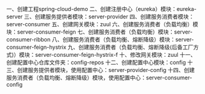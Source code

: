 一、创建工程spring-cloud-demo
二、创建注册中心（eureka）模块：eureka-server
三、创建服务提供者模块：server-provider
四、创建服务消费者模块：server-consumer
五、创建网关模块：zuul
六、创建服务消费者（负载均衡）模块：server-consumer-feign
七、创建服务消费者（负载均衡）模块：server-consumer-ribbon
八、创建服务消费者（负载均衡、熔断降级）模块：server-consumer-feign-hystrix
九、创建服务消费者（负载均衡、熔断降级(后备工厂方式)）模块：server-consumer-feign-hystrix-f
十、修改网关模块：zuul 
十一、创建配置中心仓库文件夹：config-repos
十二、创建配置中心模块：config
十三、创建服务提供者模块，使用配置中心：server-provider-config
十四、创建服务消费者（负载均衡、熔断降级）模块，使用配置中心：server-consumer-config